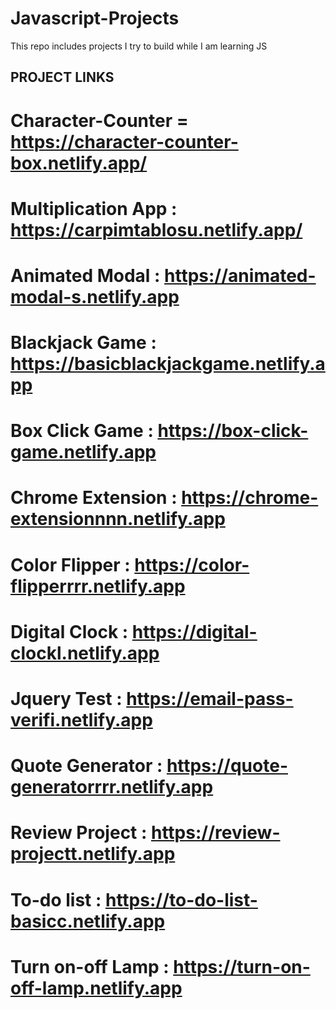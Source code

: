 # Javascript-Projects
This repo includes projects I try to build while I am learning JS

## PROJECT LINKS

# Character-Counter = https://character-counter-box.netlify.app/
# Multiplication App : https://carpimtablosu.netlify.app/
# Animated Modal : https://animated-modal-s.netlify.app
# Blackjack Game : https://basicblackjackgame.netlify.app
# Box Click Game : https://box-click-game.netlify.app
# Chrome Extension : https://chrome-extensionnnn.netlify.app
# Color Flipper : https://color-flipperrrr.netlify.app
# Digital Clock : https://digital-clockl.netlify.app
# Jquery Test : https://email-pass-verifi.netlify.app
# Quote Generator : https://quote-generatorrrr.netlify.app
# Review Project : https://review-projectt.netlify.app
# To-do list : https://to-do-list-basicc.netlify.app
# Turn on-off Lamp : https://turn-on-off-lamp.netlify.app
